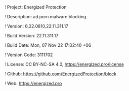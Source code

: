 ! Project: Energized Protection

! Description: ad.porn.malware blocking.

! Version: 6.32.0810.22.11.311.17

! Build Version: 22.11.311.17

! Build Date: Mon, 07 Nov 22 17:02:40 +06

! Version Code: 3111702

! License: CC BY-NC-SA 4.0, https://energized.pro/license

! Github: https://github.com/EnergizedProtection/block

! Web: https://energized.pro
